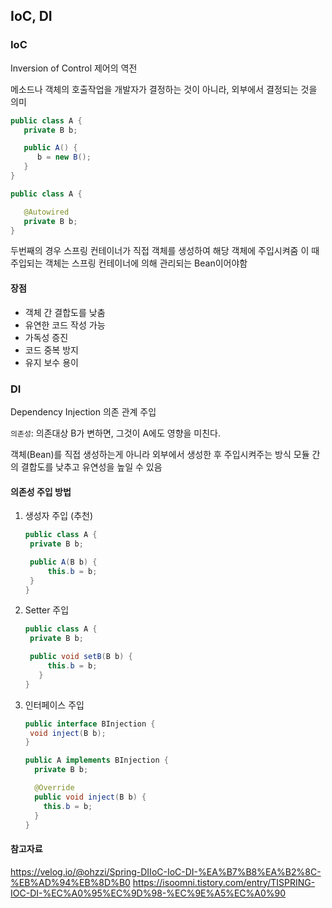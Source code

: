 ## IoC, DI

### IoC

Inversion of Control
제어의 역전

메소드나 객체의 호출작업을 개발자가 결정하는 것이 아니라, 외부에서 결정되는 것을 의미

```java
public class A {
   private B b;

   public A() {
      b = new B();
   }
}
```

```java
public class A {

   @Autowired
   private B b;
}
```

두번째의 경우 스프링 컨테이너가 직접 객체를 생성하여 해당 객체에 주입시켜줌
이 때 주입되는 객체는 스프링 컨테이너에 의해 관리되는 Bean이어야함

#### 장점

- 객체 간 결합도를 낮춤
- 유연한 코드 작성 가능
- 가독성 증진
- 코드 중복 방지
- 유지 보수 용이

### DI

Dependency Injection
의존 관계 주입

`의존성`: 의존대상 B가 변하면, 그것이 A에도 영향을 미친다.

객체(Bean)를 직접 생성하는게 아니라 외부에서 생성한 후 주입시켜주는 방식
모듈 간의 결합도를 낮추고 유연성을 높일 수 있음

#### 의존성 주입 방법

1. 생성자 주입 (추천)

   ```java
   public class A {
    private B b;

    public A(B b) {
        this.b = b;
    }
   }
   ```

2. Setter 주입

   ```java
   public class A {
    private B b;

    public void setB(B b) {
        this.b = b;
      }
   }
   ```

3. 인터페이스 주입

   ```java
   public interface BInjection {
    void inject(B b);
   }

   public A implements BInjection {
     private B b;

     @Override
     public void inject(B b) {
       this.b = b;
     }
   }
   ```

#### 참고자료

https://velog.io/@ohzzi/Spring-DIIoC-IoC-DI-%EA%B7%B8%EA%B2%8C-%EB%AD%94%EB%8D%B0
https://isoomni.tistory.com/entry/TISPRING-IOC-DI-%EC%A0%95%EC%9D%98-%EC%9E%A5%EC%A0%90
